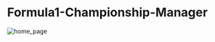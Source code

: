 # Formula1-Championship-Manager

![home_page](https://user-images.githubusercontent.com/66528404/151643689-ccbeba03-cdb3-4ba9-baa0-29f2b0d74d52.png)
